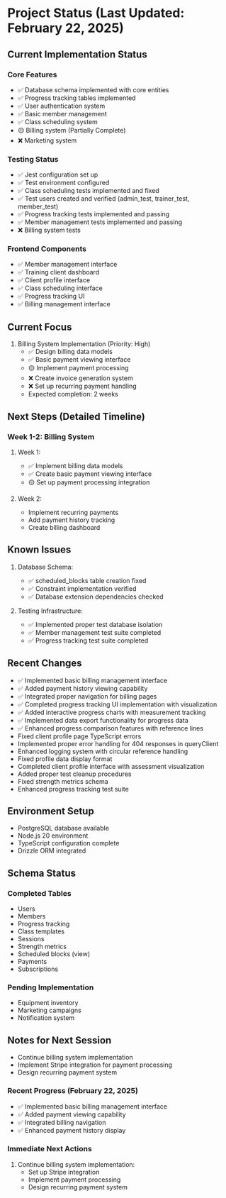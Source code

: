 # Project Status (Last Updated: February 22, 2025)

## Current Implementation Status

### Core Features
- ✅ Database schema implemented with core entities
- ✅ Progress tracking tables implemented
- ✅ User authentication system
- ✅ Basic member management
- ✅ Class scheduling system
- 🟡 Billing system (Partially Complete)
- ❌ Marketing system

### Testing Status
- ✅ Jest configuration set up
- ✅ Test environment configured
- ✅ Class scheduling tests implemented and fixed
- ✅ Test users created and verified (admin_test, trainer_test, member_test)
- ✅ Progress tracking tests implemented and passing
- ✅ Member management tests implemented and passing
- ❌ Billing system tests

### Frontend Components
- ✅ Member management interface
- ✅ Training client dashboard
- ✅ Client profile interface
- ✅ Class scheduling interface
- ✅ Progress tracking UI
- ✅ Billing management interface

## Current Focus
1. Billing System Implementation (Priority: High)
   - ✅ Design billing data models
   - ✅ Basic payment viewing interface
   - 🟡 Implement payment processing
   - ❌ Create invoice generation system
   - ❌ Set up recurring payment handling
   - Expected completion: 2 weeks

## Next Steps (Detailed Timeline)
### Week 1-2: Billing System
1. Week 1:
   - ✅ Implement billing data models
   - ✅ Create basic payment viewing interface
   - 🟡 Set up payment processing integration

2. Week 2:
   - Implement recurring payments
   - Add payment history tracking
   - Create billing dashboard

## Known Issues
1. Database Schema:
   - ✅ scheduled_blocks table creation fixed
   - ✅ Constraint implementation verified
   - ✅ Database extension dependencies checked

2. Testing Infrastructure:
   - ✅ Implemented proper test database isolation
   - ✅ Member management test suite completed
   - ✅ Progress tracking test suite completed

## Recent Changes
- ✅ Implemented basic billing management interface
- ✅ Added payment history viewing capability
- ✅ Integrated proper navigation for billing pages
- ✅ Completed progress tracking UI implementation with visualization
- ✅ Added interactive progress charts with measurement tracking
- ✅ Implemented data export functionality for progress data
- ✅ Enhanced progress comparison features with reference lines
- Fixed client profile page TypeScript errors
- Implemented proper error handling for 404 responses in queryClient
- Enhanced logging system with circular reference handling
- Fixed profile data display format
- Completed client profile interface with assessment visualization
- Added proper test cleanup procedures
- Fixed strength metrics schema
- Enhanced progress tracking test suite

## Environment Setup
- PostgreSQL database available
- Node.js 20 environment
- TypeScript configuration complete
- Drizzle ORM integrated

## Schema Status
### Completed Tables
- Users
- Members
- Progress tracking
- Class templates
- Sessions
- Strength metrics
- Scheduled blocks (view)
- Payments
- Subscriptions

### Pending Implementation
- Equipment inventory
- Marketing campaigns
- Notification system

## Notes for Next Session
- Continue billing system implementation
- Implement Stripe integration for payment processing
- Design recurring payment system

### Recent Progress (February 22, 2025)
- ✅ Implemented basic billing management interface
- ✅ Added payment viewing capability
- ✅ Integrated billing navigation
- ✅ Enhanced payment history display

### Immediate Next Actions
1. Continue billing system implementation:
   - Set up Stripe integration
   - Implement payment processing
   - Design recurring payment system
